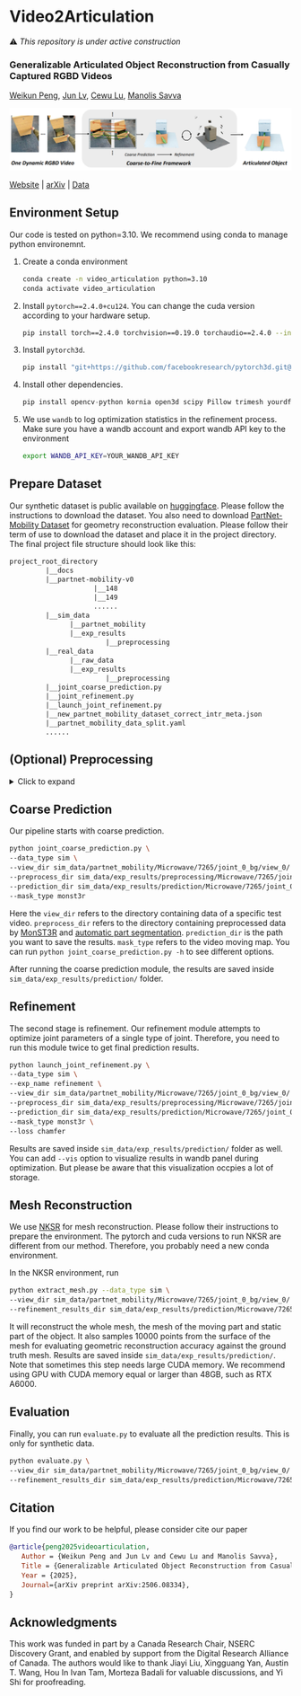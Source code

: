 # Video2Articulation

:warning: *This repository is under active construction*

### Generalizable Articulated Object Reconstruction from Casually Captured RGBD Videos
[Weikun Peng](https://www.linkedin.com/in/weikun-peng-7731281b4/), [Jun Lv](https://lyuj1998.github.io/), [Cewu Lu](https://www.mvig.org/), [Manolis Savva](https://msavva.github.io/)

![teaser](./docs/static/images/teaser.png)

[Website](https://3dlg-hcvc.github.io/video2articulation/) | [arXiv](https://arxiv.org/abs/2506.08334) | [Data](https://huggingface.co/datasets/3dlg-hcvc/video2articulation)

## Environment Setup
Our code is tested on python=3.10. We recommend using conda to manage python environemnt.

1. Create a conda environment
   ```bash
   conda create -n video_articulation python=3.10
   conda activate video_articulation
   ```
2. Install `pytorch==2.4.0+cu124`. You can change the cuda version according to your hardware setup.
   ```bash
   pip install torch==2.4.0 torchvision==0.19.0 torchaudio==2.4.0 --index-url https://download.pytorch.org/whl/cu124
   ```
3. Install `pytorch3d`.
   ```bash
   pip install "git+https://github.com/facebookresearch/pytorch3d.git@stable"
   ```
4. Install other dependencies.
   ```python
   pip install opencv-python kornia open3d scipy Pillow trimesh yourdfpy wandb
   ```
5. We use `wandb` to log optimization statistics in the refinement process. Make sure you have a wandb account and export wandb API key to the environment
   ```bash
   export WANDB_API_KEY=YOUR_WANDB_API_KEY
   ```

## Prepare Dataset
Our synthetic dataset is public available on [huggingface](https://huggingface.co/datasets/3dlg-hcvc/video2articulation). Please follow the instructions to download the dataset. You also need to download [PartNet-Mobility Dataset](https://sapien.ucsd.edu/downloads) for geometry reconstruction evaluation. Please follow their term of use to download the dataset and place it in the project directory. The final project file structure should look like this:
```
project_root_directory
         |__docs
         |__partnet-mobility-v0
                     |__148
                     |__149
                     ......
         |__sim_data
               |__partnet_mobility
               |__exp_results
                        |__preprocessing
         |__real_data
               |__raw_data
               |__exp_results
                        |__preprocessing
         |__joint_coarse_prediction.py
         |__joint_refinement.py
         |__launch_joint_refinement.py
         |__new_partnet_mobility_dataset_correct_intr_meta.json
         |__partnet_mobility_data_split.yaml
         ......
```
## (Optional) Preprocessing
<details>
<summary>Click to expand</summary>
This step will compute the video moving map with [MonST3R](https://github.com/Junyi42/monst3r) and video part segmentation with [automatic part segmentation](https://github.com/willipwk/AutoSeg-SAM2). It's a computational intensive work to process all the test videos in our synthetic dataset. Therefore, you can download the preprocessed data on [huggingface](https://huggingface.co/datasets/3dlg-hcvc/video2articulation) to skip this step. Otherwise, please continue.

1. Update submodules
   ```bash
   git submodule init
   git submodule update
   ```

2. Compute video moving map with [MonST3R](https://github.com/Junyi42/monst3r)
   Follow the instruction in `monst3r` to prepare the environment. Inside the `monst3r` directory, run
   ```bash
   python demo.py \
   --input ../sim_data/partnet_mobility/Microwave/7265/joint_0_bg/view_0/sample_rgb/ \
   --output_dir ../sim_data/exp_results/preprocessing/Microwave/7265/joint_0_bg/view_0/ \
   --seq_name monst3r \
   --motion_mask_thresh 0.35
   ```
   You can change the `motion_mask_thresh` number to see different video moving map segmentation results. In our paper, we use 0.35.

3. Compute video part segmentation with [automatic part segmentation](https://github.com/willipwk/AutoSeg-SAM2)

   Follow the instruction in `AutoSeg-SAM2` to prepare the environment. Inside the `AutoSeg-SAM2` directory, run
   ```bash
   python auto-mask-batch.py \
   --video_path ../sim_data/partnet_mobility/Microwave/7265/joint_0_bg/view_0/rgb_reverse \
   --output_dir ../sim_data/exp_results/preprocessing/Microwave/7265/joint_0_bg/view_0/video_segment_reverse \
   --batch_size 10 \
   --detect_stride 5 \
   --level small \
   --pred_iou_thresh 0.9 \
   --stability_score_thresh 0.95 \
   ```
   Results are saved inside `{--output_dir}`.
   You can also visualize the results for debug purpose.
   ```bash
   python visulization.py \
   --video_path ../sim_data/partnet_mobility/Microwave/7265/joint_0_bg/view_0/rgb_reverse \
   --output_dir ../sim_data/exp_results/preprocessing/Microwave/7265/joint_0_bg/view_0/
   --level small
   ```

4. **Real Data Only**. Scale up original depth maps with [PromptDA](https://github.com/DepthAnything/PromptDA). In our paper we use iPhone 12 pro to capture real data. The original depth map is in 192 $\times$ 256, which is a very low resolution. Naively scale up the depth map via bilinear interpolation will produce noisy depth map. Therefore, we leverage PromptDA to scale up the depth map with relatively high quality. Inside the `PromptDA/` directory, run
   ```bash
   python scale_depth.py \
   --image_dir ../real_data/raw_data/book/surface/keyframes/corrected_images/ \
   --depth_dir ../real_data/raw_data/book/surface/keyframes/depth/ \
   --save_dir ../real_data/exp_results/preprocessing/book/prompt_depth_surface

   python scale_depth.py \
   --image_dir ../real_data/raw_data/book/rgb/ \
   -depth_dir ../real_data/raw_data/book/depth/ \
   --save_dir ../real_data/exp_results/preprocessing/book/prompt_depth_video
   ```

</details>

## Coarse Prediction
Our pipeline starts with coarse prediction.
```bash
python joint_coarse_prediction.py \
--data_type sim \
--view_dir sim_data/partnet_mobility/Microwave/7265/joint_0_bg/view_0/ \
--preprocess_dir sim_data/exp_results/preprocessing/Microwave/7265/joint_0_bg/view_0/ \
--prediction_dir sim_data/exp_results/prediction/Microwave/7265/joint_0_bg/view_0/ \
--mask_type monst3r
```
Here the `view_dir` refers to the directory containing data of a specific test video. `preprocess_dir` refers to the directory containing preprocessed data by [MonST3R](https://github.com/Junyi42/monst3r) and [automatic part segmentation](https://github.com/zrporz/AutoSeg-SAM2). `prediction_dir` is the path you want to save the results. `mask_type` refers to the video moving map. You can run `python joint_coarse_prediction.py -h` to see different options.

After running the coarse prediction module, the results are saved inside `sim_data/exp_results/prediction/` folder.

## Refinement
The second stage is refinement. Our refinement module attempts to optimize joint parameters of a single type of joint. Therefore, you need to run this module twice to get final prediction results.
```bash
python launch_joint_refinement.py \
--data_type sim \
--exp_name refinement \
--view_dir sim_data/partnet_mobility/Microwave/7265/joint_0_bg/view_0/ \
--preprocess_dir sim_data/exp_results/preprocessing/Microwave/7265/joint_0_bg/view_0/ \
--prediction_dir sim_data/exp_results/prediction/Microwave/7265/joint_0_bg/view_0/ \
--mask_type monst3r \
--loss chamfer
```
Results are saved inside `sim_data/exp_results/prediction/` folder as well. You can add `--vis` option to visualize results in wandb panel during optimization. But please be aware that this visualization occpies a lot of storage.

## Mesh Reconstruction
We use [NKSR](https://github.com/nv-tlabs/NKSR) for mesh reconstruction. Please follow their instructions to prepare the environment. The pytorch and cuda versions to run NKSR are different from our method. Therefore, you probably need a new conda environment.

In the NKSR environment, run
```bash
python extract_mesh.py --data_type sim \
--view_dir sim_data/partnet_mobility/Microwave/7265/joint_0_bg/view_0/ \ 
--refinement_results_dir sim_data/exp_results/prediction/Microwave/7265/joint_0_bg/view_0/refinement/monst3r/chamfer/0/
```
It will reconstruct the whole mesh, the mesh of the moving part and static part of the object. It also samples 10000 points from the surface of the mesh for evaluating geometric reconstruction accuracy against the ground truth mesh. Results are saved inside `sim_data/exp_results/prediction/`. Note that sometimes this step needs large CUDA memory. We recommend using GPU with CUDA memory equal or larger than 48GB, such as RTX A6000.

## Evaluation
Finally, you can run `evaluate.py` to evaluate all the prediction results. This is only for synthetic data.
```bash
python evaluate.py \
--view_dir sim_data/partnet_mobility/Microwave/7265/joint_0_bg/view_0/ \ 
--refinement_results_dir sim_data/exp_results/prediction/Microwave/7265/joint_0_bg/view_0/refinement/monst3r/chamfer/0/
```

## Citation
If you find our work to be helpful, please consider cite our paper
```bibtex
@article{peng2025videoarticulation,
   Author = {Weikun Peng and Jun Lv and Cewu Lu and Manolis Savva},
   Title = {Generalizable Articulated Object Reconstruction from Casually Captured RGBD Videos},
   Year = {2025},
   Journal={arXiv preprint arXiv:2506.08334},
}
```

## Acknowledgments
This work was funded in part by a Canada Research Chair, NSERC Discovery Grant, and enabled by support from the Digital Research Alliance of Canada. The authors would like to thank Jiayi Liu, Xingguang Yan, Austin T. Wang, Hou In Ivan Tam, Morteza Badali for valuable discussions, and Yi Shi for proofreading.